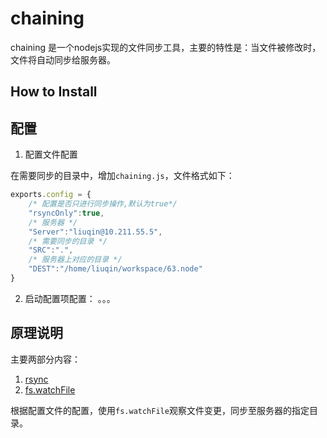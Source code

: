 chaining
========
chaining 是一个nodejs实现的文件同步工具，主要的特性是：当文件被修改时，文件将自动同步给服务器。

## How to Install

## 配置
1. 配置文件配置

在需要同步的目录中，增加`chaining.js`，文件格式如下：

``` js
exports.config = {
    /* 配置是否只进行同步操作,默认为true*/
    "rsyncOnly":true,
    /* 服务器 */
    "Server":"liuqin@10.211.55.5",
    /* 需要同步的目录 */
    "SRC":".",
    /* 服务器上对应的目录 */
    "DEST":"/home/liuqin/workspace/63.node"
}
````
2. 启动配置项配置：
。。。

## 原理说明
主要两部分内容：

1. [rsync](http://zh.wikipedia.org/wiki/Rsync)
2. [fs.watchFile](http://nodejs.org/docs/latest/api/fs.html#fs_fs_watchfile_filename_options_listener)

根据配置文件的配置，使用`fs.watchFile`观察文件变更，同步至服务器的指定目录。


